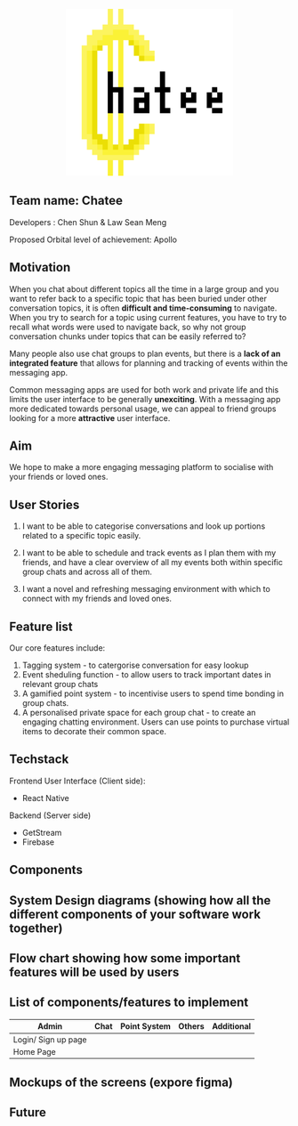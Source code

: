<p align = "center">
  <img 
    width = "300"
    height = "300"
    src="https://github.com/Seox123/chatee/blob/main/assets/chatee-logo.png"
  >
</p>

## Team name: Chatee

Developers : Chen Shun & Law Sean Meng

Proposed Orbital level of achievement: Apollo

## Motivation

When you chat about different topics all the time in a large group and you want to refer back to a specific topic that has been buried under other conversation topics, it is often **difficult and time-consuming** to navigate. When you try to search for a topic using current features, you have to try to recall what words were used to navigate back, so why not group conversation chunks under topics that can be easily referred to?

Many people also use chat groups to plan events, but there is a **lack of an integrated feature** that allows for planning and tracking of events within the messaging app.

Common messaging apps are used for both work and private life and this limits the user interface to be generally **unexciting**. With a messaging app more dedicated towards personal usage, we can appeal to friend groups looking for a more **attractive** user interface.


## Aim

We hope to make a more engaging messaging platform to socialise with your friends or loved ones.

## User Stories

1.	I want to be able to categorise conversations and look up portions related to a specific topic easily. 

2.	I want to be able to schedule and track events as I plan them with my friends, and have a clear overview of all my events both within specific group chats and across all of them.

3.	I want a novel and refreshing messaging environment with which to connect with my friends and loved ones. 

## Feature list

Our core features include: 
  1. Tagging system - to catergorise conversation for easy lookup
  2. Event sheduling function - to allow users to track important dates in relevant group chats
  3. A gamified point system - to incentivise users to spend time bonding in group chats.
  4. A personalised private space for each group chat - to create an engaging chatting environment. Users can use points to purchase virtual items to decorate their common space.

## Techstack

Frontend User Interface (Client side):
 - React Native

Backend (Server side)
 - GetStream
 - Firebase

## Components


## System Design diagrams (showing how all the different components of your software work together)

## Flow chart showing how some important features will be used by users

## List of components/features to implement

| Admin               | Chat       | Point System | Others     | Additional |
| ------------------- | ---------- | ------------ | ---------- | ---------- |
| Login/ Sign up page |
| Home Page           |

## Mockups of the screens (expore figma)

## Future 
